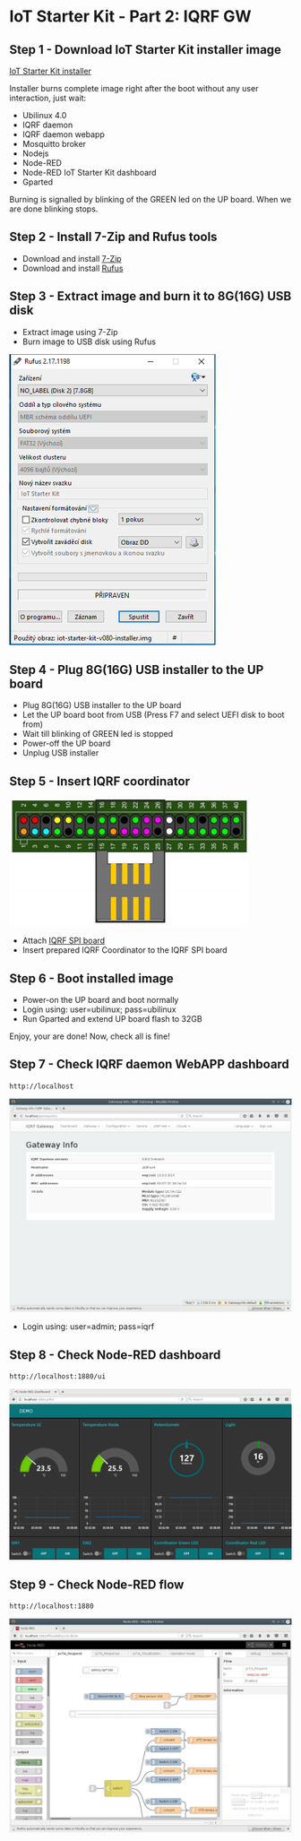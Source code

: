 # IoT Starter Kit - Part 2: IQRF GW

## Step 1 - Download IoT Starter Kit installer image

[IoT Starter Kit installer](https://dl.iqrfsdk.org/iot-starter-kit-v080-installer.img.bz2)

Installer burns complete image right after the boot without any user interaction, just wait:

* Ubilinux 4.0
* IQRF daemon
* IQRF daemon webapp
* Mosquitto broker
* Nodejs
* Node-RED
* Node-RED IoT Starter Kit dashboard
* Gparted

Burning is signalled by blinking of the GREEN led on the UP board. When we are done blinking stops.

## Step 2 - Install 7-Zip and Rufus tools

* Download and install [7-Zip](http://www.7-zip.org/)
* Download and install [Rufus](https://rufus.akeo.ie/)

## Step 3 - Extract image and burn it to 8G(16G) USB disk

* Extract image using 7-Zip
* Burn image to USB disk using Rufus

![Burn installer to 8G(16G) USB disk](https://github.com/iqrfsdk/iot-starter-kit/blob/master/install/pics/rufus-burn-installer.png)

## Step 4 - Plug 8G(16G) USB installer to the UP board

* Plug 8G(16G) USB installer to the UP board
* Let the UP board boot from USB (Press F7 and select UEFI disk to boot from)
* Wait till blinking of GREEN led is stopped
* Power-off the UP board
* Unplug USB installer

## Step 5 - Insert IQRF coordinator

![IQRF SPI board](https://github.com/iqrfsdk/iot-starter-kit/blob/master/install/pics/iqrf-spi-board.png)

* Attach [IQRF SPI board](http://www.iqrf.org/weben/downloads.php?id=412)
* Insert prepared IQRF Coordinator to the IQRF SPI board

## Step 6 - Boot installed image

* Power-on the UP board and boot normally
* Login using: user=ubilinux; pass=ubilinux
* Run Gparted and extend UP board flash to 32GB

Enjoy, your are done! 
Now, check all is fine!

## Step 7 - Check IQRF daemon WebAPP dashboard

```bash
http://localhost
```
![IQRF daemon WebAPP dashboard](https://github.com/iqrfsdk/iot-starter-kit/blob/master/install/pics/iqrf-daemon-webapp-gateway.png "IQRF daemon WebAPP dashboard")

* Login using: user=admin; pass=iqrf

## Step 8 - Check Node-RED dashboard

```bash
http://localhost:1880/ui
```
![IQRF App dashboard](https://github.com/iqrfsdk/iot-starter-kit/blob/master/install/pics/node-red-ui.png "IQRF App Dashboard")

## Step 9 - Check Node-RED flow

```bash
http://localhost:1880
```
![IQRF App flow](https://github.com/iqrfsdk/iot-starter-kit/blob/master/install/pics/node-red-flows.png "IQRF App Flow")
